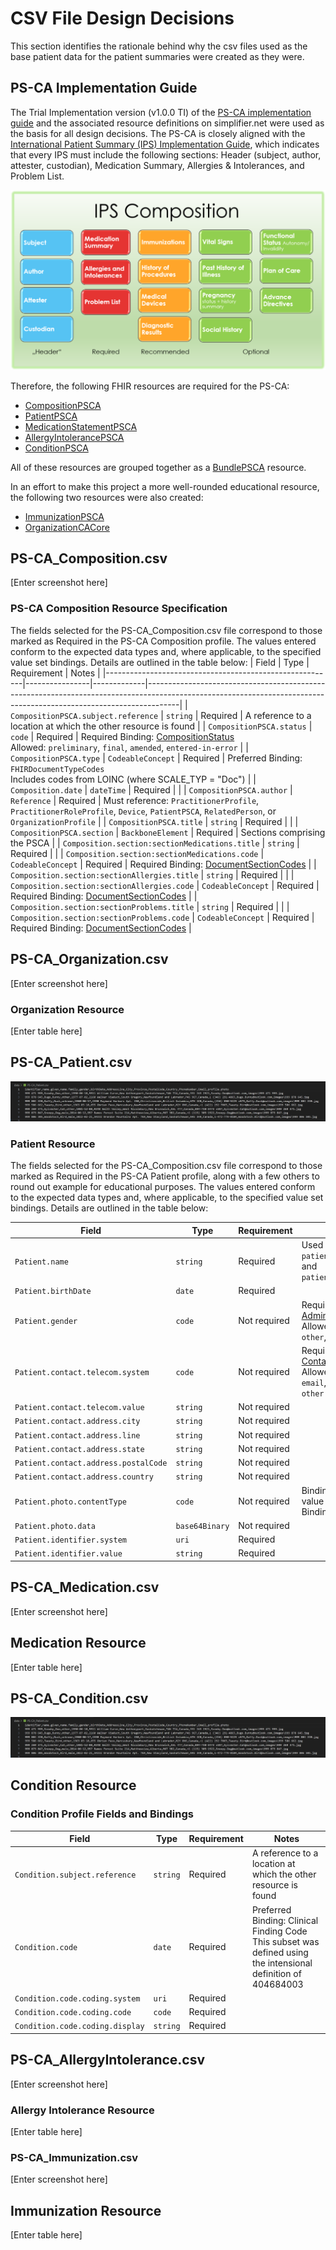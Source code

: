 # CSV File Design Decisions
This section identifies the rationale behind why the csv files used as the base patient data for the patient summaries were created as they were.

## PS-CA Implementation Guide
The Trial Implementation version (v1.0.0 TI) of the [PS-CA implementation guide](https://simplifier.net/guide/pan-canadian-patient-summary-v1.0-ti-fhir-implementation-guide?version=1.0.0) and the associated resource definitions on simplifier.net were used as the basis for all design decisions. The PS-CA is closely aligned with the [International Patient Summary (IPS) Implementation Guide](https://hl7.org/fhir/uv/ips/), which indicates that every IPS must include the following sections: Header (subject, author, attester, custodian), Medication Summary, Allergies & Intolerances, and Problem List.

![Screenshot of IPS composition showing required sections as: Header (subject, author, attester, custodian), Medication Summary, Allergies & Intolerances, and Problem List](images/ips-composition.png)

Therefore, the following FHIR resources are required for the PS-CA:
- [CompositionPSCA](https://simplifier.net/ps-ca-r1/compositionpsca)
- [PatientPSCA](https://simplifier.net/ps-ca-r1/patientpsca)
- [MedicationStatementPSCA](https://simplifier.net/ps-ca-r1/medicationstatementpsca)
- [AllergyIntolerancePSCA](https://simplifier.net/ps-ca-r1/allergyintolerancepsca)
- [ConditionPSCA](https://simplifier.net/ps-ca-r1/conditionpsca)

All of these resources are grouped together as a [BundlePSCA](https://simplifier.net/ps-ca-r1/bundlepsca) resource.

In an effort to make this project a more well-rounded educational resource, the following two resources were also created:
- [ImmunizationPSCA](https://simplifier.net/ps-ca-r1/immunizationpsca)
- [OrganizationCACore](https://simplifier.net/ca-core/organization-ca-core)

## PS-CA_Composition.csv
[Enter screenshot here]
### PS-CA Composition Resource Specification
The fields selected for the PS-CA_Composition.csv file correspond to those marked as Required in the PS-CA Composition profile. The values entered conform to the expected data types and, where applicable, to the specified value set bindings. Details are outlined in the table below:
| Field                                                   | Type           | Requirement | Notes                                                                                                                                                              |
|---------------------------------------------------------|----------------|-------------|--------------------------------------------------------------------------------------------------------------------------------------------------------------------|
| `CompositionPSCA.subject.reference`                     | `string`       | Required    | A reference to a location at which the other resource is found                                                                                                     |
| `CompositionPSCA.status`                                | `code`         | Required    | Required Binding: [CompositionStatus](http://hl7.org/fhir/composition-status) <br> Allowed: `preliminary`, `final`, `amended`, `entered-in-error`              |
| `CompositionPSCA.type`                                  | `CodeableConcept` | Required | Preferred Binding: `FHIRDocumentTypeCodes` <br> Includes codes from LOINC (where SCALE_TYP = "Doc")                                                                     |
| `Composition.date`                                      | `dateTime`     | Required    |                                                                                                                                                                    |
| `CompositionPSCA.author`                                | `Reference`    | Required    | Must reference: `PractitionerProfile`, `PractitionerRoleProfile`, `Device`, `PatientPSCA`, `RelatedPerson`, or `OrganizationProfile`                              |
| `CompositionPSCA.title`                                 | `string`       | Required    |                                                                                                                                                                    |
| `CompositionPSCA.section`                               | `BackboneElement` | Required | Sections comprising the PSCA                                                                                                                                        |
| `Composition.section:sectionMedications.title`          | `string`       | Required    |                                                                                                                                                                    |
| `Composition.section:sectionMedications.code`           | `CodeableConcept` | Required | Required Binding: [DocumentSectionCodes](https://simplifier.net/packages/hl7.fhir.r4.core/4.0.1/files/2831879)                                                             |
| `Composition.section:sectionAllergies.title`            | `string`       | Required    |                                                                                                                                                                    |
| `Composition.section:sectionAllergies.code`             | `CodeableConcept` | Required | Required Binding: [DocumentSectionCodes](https://simplifier.net/packages/hl7.fhir.r4.core/4.0.1/files/2831879)                                                             |
| `Composition.section:sectionProblems.title`             | `string`       | Required    |                                                                                                                                                                    |
| `Composition.section:sectionProblems.code`              | `CodeableConcept` | Required | Required Binding: [DocumentSectionCodes](https://simplifier.net/packages/hl7.fhir.r4.core/4.0.1/files/2831879)                                                             |

## PS-CA_Organization.csv
[Enter screenshot here]

### Organization Resource
[Enter table here]

## PS-CA_Patient.csv
![Screenshot of PS-CA_Patient.csv file](images/ps-ca_patient.jpg)

### Patient Resource
The fields selected for the PS-CA_Composition.csv file correspond to those marked as Required in the PS-CA Patient profile, along with a few others to round out example for educational purposes. The values entered conform to the expected data types and, where applicable, to the specified value set bindings. Details are outlined in the table below:

| Field                                        | Type           | Requirement  | Notes                                                                                                                                              |
|---------------------------------------------|----------------|--------------|----------------------------------------------------------------------------------------------------------------------------------------------------|
| `Patient.name`                              | `string`       | Required     | Used `patient.name.family` and `patient.name.given`                                                                                                |
| `Patient.birthDate`                         | `date`         | Required     |                                                                                                                                                    |
| `Patient.gender`                            | `code`         | Not required | Required Binding: [AdministrativeGender](http://hl7.org/fhir/administrative-gender) <br> Allowed: `male`, `female`, `other`, `unknown`                 |
| `Patient.contact.telecom.system`            | `code`         | Not required | Required Binding: [ContactPointSystem](http://hl7.org/fhir/contact-point-system) <br> Allowed: `phone`, `fax`, `email`, `pager`, `url`, `sms`, `other`     |
| `Patient.contact.telecom.value`             | `string`       | Not required |                                                                                                                                                    |
| `Patient.contact.address.city`              | `string`       | Not required |                                                                                                                                                    |
| `Patient.contact.address.line`              | `string`       | Not required |                                                                                                                                                    |
| `Patient.contact.address.state`             | `string`       | Not required |                                                                                                                                                    |
| `Patient.contact.address.postalCode`        | `string`       | Not required |                                                                                                                                                    |
| `Patient.contact.address.country`           | `string`       | Not required |                                                                                                                                                    |
| `Patient.photo.contentType`                 | `code`         | Not required | Binding: *Mime Types* value set (Required Binding)                                                                               |
| `Patient.photo.data`                        | `base64Binary` | Not required |                                                                                                                                                    |
| `Patient.identifier.system`                 | `uri`          | Required     |                                                                                                                                                    |
| `Patient.identifier.value`                  | `string`       | Required     |                                                                                                                                                    |

## PS-CA_Medication.csv
[Enter screenshot here]

## Medication Resource
[Enter table here]

## PS-CA_Condition.csv
![Screenshot of PS-CA_Condition.csv file](images/ps-ca_patient.jpg)

## Condition Resource
### Condition Profile Fields and Bindings

| Field                                        | Type           | Requirement  | Notes                                                                                                                                                                            |
|---------------------------------------------|----------------|--------------|-----------------------------------------------------------------------------------------------------------------------------------------------------------------------------------|
| `Condition.subject.reference`            | `string`       | Required     | A reference to a location at which the other resource is found  |
| `Condition.code`                         | `date`         | Required     | Preferred Binding: Clinical Finding Code <br>  This subset was defined using the intensional definition of 404684003 | Clinical finding (finding) against the substrate SNOMED CT Canadian Edition. <br> This resource is an informative value set; a normative subset containing the expanded values can be found on Canada Health Infoway's Terminology Gateway. <br> [https://fhir.infoway-inforoute.ca/ValueSet/clinicalfindingcode](https://fhir.infoway-inforoute.ca/ValueSet/clinicalfindingcode) |
| `Condition.code.coding.system`          | `uri`         | Required |                                                                                                                                                                                             |
| `Condition.code.coding.code`            | `code`         | Required |                                                                                                                                                                                             |
| `Condition.code.coding.display`             | `string`       | Required |                                                                                                                                                                                        |


## PS-CA_AllergyIntolerance.csv
[Enter screenshot here]

### Allergy Intolerance Resource
[Enter table here]

### PS-CA_Immunization.csv
[Enter screenshot here]

## Immunization Resource
[Enter table here]